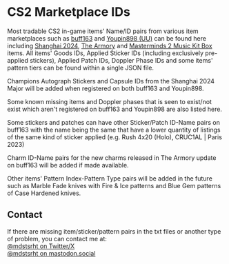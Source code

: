 # CS2 Marketplace IDs

Most tradable CS2 in-game items' Name/ID pairs from various item marketplaces such as [buff163](https://buff.163.com) and [Youpin898 (UU)](https://www.youpin898.com/) can be found here including [Shanghai 2024](https://store.steampowered.com/news/app/730/view/4472732402493426409), [The Armory](https://store.steampowered.com/sale/armory) and [Masterminds 2 Music Kit Box](https://store.steampowered.com/news/app/730/view/4273439871236872890) items. All items' Goods IDs, Applied Sticker IDs (including exclusively pre-applied stickers), Applied Patch IDs, Doppler Phase IDs and some items' pattern tiers can be found within a single JSON file.<br>

Champions Autograph Stickers and Capsule IDs from the Shanghai 2024 Major will be added when registered on both buff163 and Youpin898.

Some known missing items and Doppler phases that is seen to exist/not exist which aren't registered on buff163 and Youpin898 are also listed here.<br>

Some stickers and patches can have other Sticker/Patch ID-Name pairs on buff163 with the name being the same that have a lower quantity of listings of the same kind of sticker applied (e.g. Rush 4x20 (Holo), CRUC1AL | Paris 2023)<br>

Charm ID-Name pairs for the new charms released in The Armory update on buff163 will be added if made available.

Other items' Pattern Index-Pattern Type pairs will be added in the future such as Marble Fade knives with Fire & Ice patterns and Blue Gem patterns of Case Hardened knives.

## Contact

If there are missing item/sticker/pattern pairs in the txt files or another type of problem, you can contact me at:<br>
[@mdstsrht on Twitter/X](https://twitter.com/mdstsrht)<br>
[@mdstsrht on mastodon.social](https://mastodon.social/@mdstsrht)